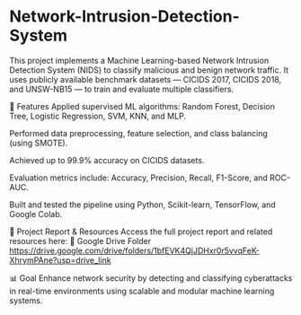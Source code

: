 # Network-Intrusion-Detection-System
This project implements a Machine Learning-based Network Intrusion Detection System (NIDS) to classify malicious and benign network traffic. It uses publicly available benchmark datasets — CICIDS 2017, CICIDS 2018, and UNSW-NB15 — to train and evaluate multiple classifiers.

🚀 Features
Applied supervised ML algorithms: Random Forest, Decision Tree, Logistic Regression, SVM, KNN, and MLP.

Performed data preprocessing, feature selection, and class balancing (using SMOTE).

Achieved up to 99.9% accuracy on CICIDS datasets.

Evaluation metrics include: Accuracy, Precision, Recall, F1-Score, and ROC-AUC.

Built and tested the pipeline using Python, Scikit-learn, TensorFlow, and Google Colab.

📁 Project Report & Resources
Access the full project report and related resources here:
🔗 Google Drive Folder
https://drive.google.com/drive/folders/1bfEVK4QjJDHxr0r5vvqFeK-XhrymPAne?usp=drive_link

📊 Goal
Enhance network security by detecting and classifying cyberattacks in real-time environments using scalable and modular machine learning systems.
